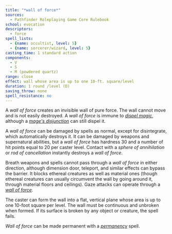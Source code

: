 ```yaml
---
title: "*wall of force*"
sources:
  - Pathfinder Roleplaying Game Core Rulebook
school: evocation
descriptors:
  - force
spell_lists:
  - {name: occultist, level: 5}
  - {name: sorcerer/wizard, level: 5}
casting_time: 1 standard action
components:
  - V
  - S
  - M (powdered quartz)
range: close
effect: wall whose area is up to one 10-ft. square/level
duration: 1 round /level (D)
saving_throw: none
spell_resistance: no
---
```


A *wall of force* creates an invisible wall of pure force. The wall cannot move and is not easily destroyed. A *wall of force* is immune to [*dispel magic*](/spells/dispel-magic/), although a [*mage's disjunction*](/spells/mages-disjunction/) can still dispel it.

A *wall of force* can be damaged by spells as normal, except for disintegrate, which automatically destroys it. It can be damaged by weapons and supernatural abilities, but a *wall of force* has hardness 30 and a number of hit points equal to 20 per caster level. Contact with a *sphere of annihilation* or *rod of cancellation* instantly destroys a *wall of force*.

Breath weapons and spells cannot pass through a *wall of force* in either direction, although dimension door, teleport, and similar effects can bypass the barrier. It blocks ethereal creatures as well as material ones (though ethereal creatures can usually circumvent the wall by going around it, through material floors and ceilings). Gaze attacks can operate through a [*wall of force*](/spells/wall-of-force/).

The caster can form the wall into a flat, vertical plane whose area is up to one 10-foot square per level. The wall must be continuous and unbroken when formed. If its surface is broken by any object or creature, the spell fails.

*Wall of force* can be made permanent with a [*permanency*](/spells/permanency/) spell.

